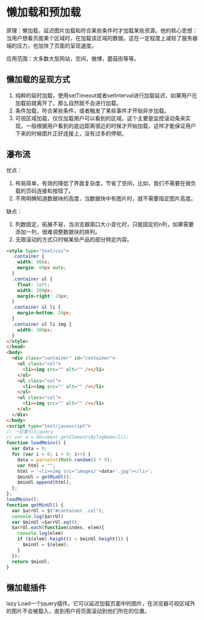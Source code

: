 # 懒加载和预加载

原理：懒加载，延迟图片加载和符合某些条件时才加载某些资源。他的核心思想：当用户想看页面某个区域时，在加载该区域的数据。这在一定程度上减轻了服务器端的压力，也加快了页面的呈现速度。

应用范围：大多数大型网站，空间，微博，蘑菇街等等。

## 懒加载的呈现方式

1. 纯粹的延时加载，使用setTimeout或者setInterval进行加载延迟，如果用户在加载前就离开了，那么自然就不会进行加载。
2. 条件加载，符合某些条件，或者触发了某些事件才开始异步加载。
3. 可视区域加载，仅仅加载用户可以看到的区域，这个主要是监控滚动条来实现，一般根据用户看到的底边距离很近的时候才开始加载，这样才能保证用户下来的时候图片正好连接上，没有过多的停顿。

## 瀑布流

优点：

1. 布局简单，有效的降低了界面复杂度，节省了空间，比如，我们不需要在做负载的页码连接和按钮了。
2. 不用明确知道数据块的高度，当数据快中有图片时，就不需要指定图片高度。

缺点：

1. 列数固定，拓展不易，当浏览器窗口大小变化时，只能固定的n列，如果需要添加一列，很难调整数据块的排列。
2. 无限滚动的方式只时候某些产品的部分特定内容。

```html
<style type="text/css">
  .container {
    width: 960x;
    margin: 60px auto;
  }
  .container ul {
    float: left;
    width: 300px;
    margin-right: 20px;
  }
  .container ul li {
    margin-bottom: 20px;
  }
  .container ul li img {
    width: 300px;
  }
</style>
</head>
<body>
  <div class="container" id="container">
    <ul class="col">
      <li><img src="" alt="" /></li>
    </ul>
    <ul class="col">
      <li><img src="" alt="" /></li>
    </ul>
    <ul class="col">
      <li><img src="" alt="" /></li>
    </ul>
  </div>
</body>
<script type="text/javascript">
// 一定要引入jquery
// var a = document.getElementsByTagName(li);
function loadMeinv() {
  var data = 0;
  for (var i = 0; i < 9; i++) {
    data = parseInt(Math.random() * 9);
    var html = "";
    html = '<li><img src="images/'+data+'.jpg"></li>';
    $minUl = getMinUl();
    $minUl.append(html);  
  };
};
loadMeinv();
function getMinUl() {
  var $arrUl = $("#container .col");
  console.log($arrUl)
  var $minUl =$arrUl.eq(0);
  $arrUl.each(function(index, elem){
    console.log(elem)
    if ($(elem).height() < $minUl.height()) {
      $minUl = $(elem);
    }
  });
  return $minUl;
}
```

## 懒加载插件

lazy Load一个jquery插件。它可以延迟加载页面中的图片，在浏览器可视区域外的图片不会被载入，直到用户将页面滚动到他们所在的位置。
